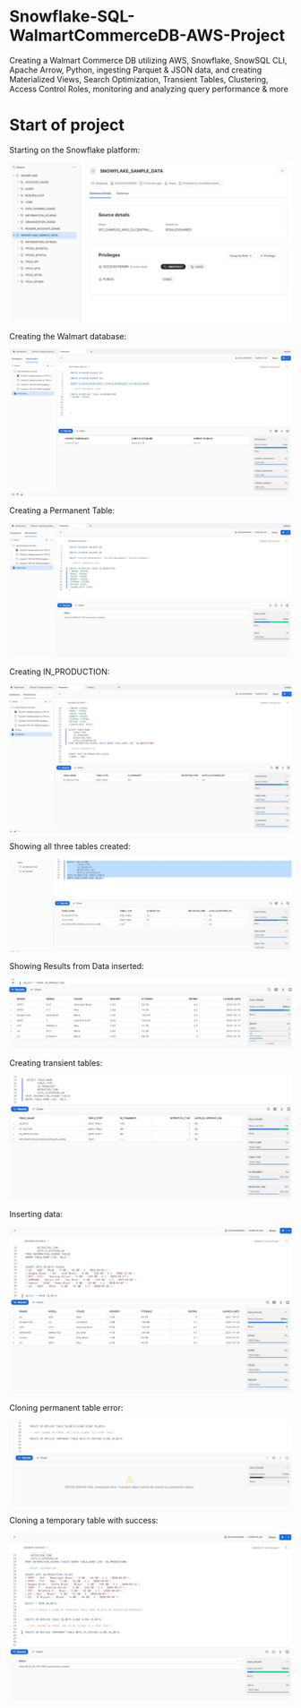# Snowflake-SQL-WalmartCommerceDB-AWS-Project
Creating a Walmart Commerce DB utilizing AWS, Snowflake, SnowSQL CLI, Apache Arrow, Python, ingesting Parquet &amp; JSON data, and creating Materialized Views, Search Optimization, Transient Tables, Clustering, Access Control Roles, monitoring and analyzing query performance &amp; more

# Start of project

Starting on the Snowflake platform:

![Start](https://github.com/MayCooper/Snowflake-SQL-WalmartCommerceDB-AWS-Project/blob/main/Images/Start_Project_Snowflake.jpg)

Creating the Walmart database:

![WalmartDB](https://github.com/MayCooper/Snowflake-SQL-WalmartCommerceDB-AWS-Project/blob/main/Images/Creating_Walmart_DB.jpg)

Creating a Permanent Table:

![Permanent Table](https://github.com/MayCooper/Snowflake-SQL-WalmartCommerceDB-AWS-Project/blob/main/Images/Creating_Permanent_Tables.jpg)

Creating IN_PRODUCTION:

![IN_PRODUCTION](https://github.com/MayCooper/Snowflake-SQL-WalmartCommerceDB-AWS-Project/blob/main/Images/Creating_In_Production_table.jpg)

Showing all three tables created:

![Results](https://github.com/MayCooper/Snowflake-SQL-WalmartCommerceDB-AWS-Project/blob/main/Images/Tables_Created.jpg)

Showing Results from Data inserted:

![Data Inserted](https://github.com/MayCooper/Snowflake-SQL-WalmartCommerceDB-AWS-Project/blob/main/Images/Seeing%20Results.jpg)

Creating transient tables: 

![Transient Tables](https://github.com/MayCooper/Snowflake-SQL-WalmartCommerceDB-AWS-Project/blob/main/Images/Creating_Transient_Table.jpg)

Inserting data:

![Inserting Data](https://github.com/MayCooper/Snowflake-SQL-WalmartCommerceDB-AWS-Project/blob/main/Images/Inserting_Data_Into_Table.jpg)

Cloning permanent table error:

![Cloning Table](https://github.com/MayCooper/Snowflake-SQL-WalmartCommerceDB-AWS-Project/blob/main/Images/Cloning_error_temp_table.jpg)

Cloning a temporary table with success: 

![Cloning Table Correctly](https://github.com/MayCooper/Snowflake-SQL-WalmartCommerceDB-AWS-Project/blob/main/Images/Cloning_temp_table_correctly.jpg)


